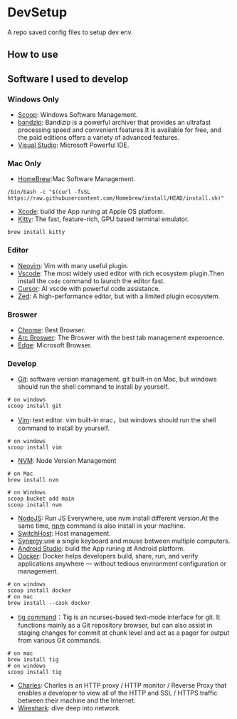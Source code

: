 # DevSetup

A repo saved config files to setup dev env.

## How to use 


## Software I used to develop

### Windows Only
* [Scoop](https://scoop.sh/): Windows Software Management.
* [bandzip](https://en.bandisoft.com/bandizip/): Bandizip is a powerful archiver that provides an ultrafast processing speed and convenient features.It is available for free, and the paid editions offers a variety of advanced features.
* [Visual Studio](https://visualstudio.microsoft.com/zh-hans/): Microsoft Powerful IDE.

### Mac Only
* [HomeBrew](https://brew.sh/):Mac Software Management.
```shell
/bin/bash -c "$(curl -fsSL https://raw.githubusercontent.com/Homebrew/install/HEAD/install.sh)"
```
* [Xcode](https://developer.apple.com/xcode/): build the App runing at Apple OS platform.
* [Kitty](https://sw.kovidgoyal.net/kitty/): The fast, feature-rich, GPU based terminal emulator.
```shell
brew install kitty
```

### Editor
* [Neovim](https://neovim.io/): Vim with many useful plugin.
* [Vscode](https://code.visualstudio.com/): The most widely used editor with rich ecosystem plugin.Then install the `code` command to launch the editor fast.
* [Cursor](https://cursor.com/en): AI vscde with powerful code assistance.
* [Zed](https://zed.dev/): A high-performance editor, but with a limited plugin ecosystem.

### Broswer
* [Chrome](https://www.google.com/chrome/): Best Browser.
* [Arc Broswer](https://arc.net/): The Broswer with the best tab management experoence.
* [Edge](https://www.microsoft.com/en-us/edge/mac): Microsoft Browser.

### Develop
* [Git](https://git-scm.com/): software version management. git built-in on Mac, but windows should run the shell command to install by yourself.
``` shell
# on windows
scoop install git
```
* [Vim](https://www.vim.org/): text editor. vim built-in mac，but windows should run the shell command to install by yourself.
```shell
# on windows
scoop install vim
```
* [NVM](https://github.com/nvm-sh/nvm): Node Version Management
```shell
# on Mac
brew install nvm

# on Windows
scoop bucket add main
scoop install nvm
```
* [NodeJS](https://nodejs.org/zh-cn): Run JS Everywhere, use nvm install different version.At the same time, [npm](https://www.npmjs.com/) command is also install in your machine.
* [SwitchHost](https://switchhosts.vercel.app/zh): Host management.
* [Synergy](https://symless.com/synergy):use a single keyboard and mouse between multiple computers.
* [Android Studio](https://developer.android.com/studio?hl=zh-cn): build the App runing at Android platform.
* [Docker](https://www.docker.com/): Docker helps developers build, share, run, and verify applications anywhere — without tedious environment configuration or management.
```shell
# on windows
scoop install docker
# on mac
brew install --cask docker
```
* [tig command](https://github.com/jonas/tig)：Tig is an ncurses-based text-mode interface for git. It functions mainly as a Git repository browser, but can also assist in staging changes for commit at chunk level and act as a pager for output from various Git commands.
```shell
# on mac
brew install tig
# on windows
scoop install tig
```
* [Charles](https://www.charlesproxy.com/): Charles is an HTTP proxy / HTTP monitor / Reverse Proxy that enables a developer to view all of the HTTP and SSL / HTTPS traffic between their machine and the Internet.
* [Wireshark](https://www.wireshark.org/): dive deep into network.
